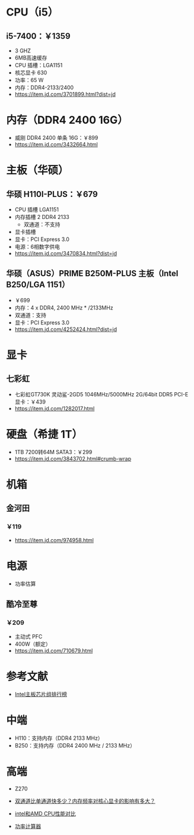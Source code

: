 # CPU（i5）
## i5-7400：￥1359
- 3 GHZ
- 6MB高速缓存
- CPU 插槽：LGA1151
- 核芯显卡 630
- 功率：65 W
- 内存：DDR4-2133/2400
- https://item.jd.com/3701899.html?dist=jd

# 内存（DDR4 2400 16G）
- 威刚 DDR4 2400 单条 16G：￥899
- https://item.jd.com/3432664.html

# 主板（华硕）
## 华硕 H110I-PLUS：￥679
- CPU 插槽 LGA1151
- 内存插槽 2 DDR4 2133
	- 双通道：不支持
- 显卡插槽
- 显卡：PCI Express 3.0
- 电源：6相数字供电
- https://item.jd.com/3470834.html?dist=jd

## 华硕（ASUS）PRIME B250M-PLUS 主板（Intel B250/LGA 1151）
- ￥699
- 内存：4 x DDR4, 2400 MHz * /2133MHz
- 双通道：支持
- 显卡：PCI Express 3.0
- https://item.jd.com/4252424.html?dist=jd

# 显卡
## 七彩虹
- 七彩虹GT730K 灵动鲨-2GD5 1046MHz/5000MHz 2G/64bit DDR5 PCI-E显卡：￥439
- https://item.jd.com/1282017.html

# 硬盘（希捷 1T）
- 1TB 7200转64M SATA3：￥299 
- https://item.jd.com/3843702.html#crumb-wrap

# 机箱
## 金河田
### ￥119
- https://item.jd.com/974958.html

# 电源
- 功率估算
## 酷冷至尊 
### ￥209
- 主动式 PFC
- 400W（额定）
- https://item.jd.com/710679.html


# 参考文献
- [Intel主板芯片组排行榜](http://top.zol.com.cn/compositor/469/manu_125.html)

# 中端
- H110：支持内存（DDR4 2133 MHz）
- B250：支持内存（DDR4 2400 MHz / 2133 MHz）

# 高端
- Z270

- [双通道比单通道快多少？内存频率对核心显卡的影响有多大？](http://www.365pcbuy.com/article-428.html)
- [intel和AMD CPU性能对比](http://m.365pcbuy.com/article-411.html)
- [功率计算器](http://www.huntkey.com.cn/service/calculator.html)
